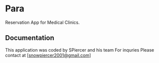 # Para

Reservation App for Medical Clinics.

## Documentation

This application was coded by SPiercer and his team
For inquries Please contact at [snowpiercer2001@gmail.com]
